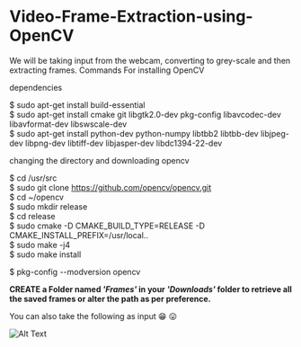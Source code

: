 # Video-Frame-Extraction-using-OpenCV
We will be taking input from the webcam, converting to grey-scale and then extracting frames. 
Commands For installing OpenCV

dependencies 

$ sudo apt-get install build-essential <br />
$ sudo apt-get install cmake git libgtk2.0-dev pkg-config libavcodec-dev libavformat-dev libswscale-dev <br />
$ sudo apt-get install python-dev python-numpy libtbb2 libtbb-dev libjpeg-dev libpng-dev libtiff-dev libjasper-dev libdc1394-22-dev <br />

changing the directory and downloading opencv

$ cd /usr/src <br />
$ sudo git clone https://github.com/opencv/opencv.git <br />
$ cd ~/opencv <br />
$ sudo mkdir release<br />
$ cd release<br />
$ sudo cmake -D CMAKE_BUILD_TYPE=RELEASE -D CMAKE_INSTALL_PREFIX=/usr/local..  <br />
$ sudo make -j4<br />
$ sudo make install<br />

$ pkg-config --modversion opencv<br />

**CREATE a Folder named *'Frames'* in your *'Downloads'* folder to retrieve all the saved frames or alter the path as per preference.**

You can also take the following as input :grin: :stuck_out_tongue:

![Alt Text](https://tenor.com/view/punch-face-gif-5611385.gif)
